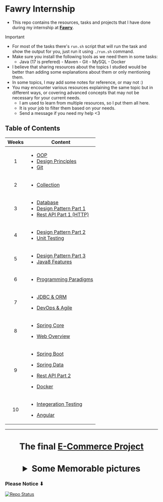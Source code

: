 # Fawry Internship

- This repo contains the resources, tasks and projects that I have done during my internship at [**Fawry**](https://www.fawry.com/).

> [!IMPORTANT]
>
> - For most of the tasks there's `run.sh` script that will run the task and show the output for you, just run it using `./run.sh` command.
> - Make sure you install the following tools as we need them in some tasks:
>   - Java (17 is prefered) - Maven - Git - MySQL - Docker
> - I believe that sharing resources about the topics I studied would be better than adding some explanations about them or only mentioning them.
> - In some topics, I may add some notes for reference, or may not :)
> - You may encounter various resources explaining the same topic but in different ways, or covering advanced concepts that may not be necessary for your current needs.
>   - I am used to learn from multiple resources, so I put them all here.
>   - It is your job to filter them based on your needs.
>   - Send a message if you need my help <3

## Table of Contents

<table>
  <thead>
    <tr>
      <th>Weeks</th>
      <th>Content</th>
    </tr>
  </thead>
  <tbody>
    <tr>
      <td align="center">1</td>
      <td>
        <ul>
          <li><a href="./Week-01/OOP">OOP</a></li>
          <li><a href="Week-01/Design-Principles">Design Principles</a></li>
          <li><a href="Week-01/Git-VCS">Git</a></li>
        </ul>
      </td>
    </tr>
    <tr>
      <td align="center">2</td>
      <td>
        <ul>
          <li><a href="./Week-02/Collection">Collection</a></li>
        </ul>
      </td>
    </tr>
    <tr>
      <td align="center">3</td>
      <td>
        <ul>
          <li><a href="./Week-03/DataBase">Database</a></li>
          <li><a href="Week-03/Design-Pattern1">Design Pattern Part 1</a></li>
          <li><a href="Week-03/Rest-API-Design1">Rest API Part 1 (HTTP)</a></li>
        </ul>
      </td>
    </tr>
    <tr>
      <td align="center">4</td>
      <td>
        <ul>
          <li><a href="Week-04/Design-Pattern2">Design Pattern Part 2</a></li>
          <li><a href="Week-04/Unit-Testing">Unit Testing</a></li>
        </ul>
      </td>
    </tr>
    <tr>
      <td align="center">5</td>
      <td>
        <ul>
          <li><a href="Week-05/Design-Pattern3">Design Pattern Part 3</a></li>
          <li><a href="./Week-05/Java8">Java8 Features</a></li>
        </ul>
      </td>
    </tr>
    <tr>
      <td align="center">6</td>
      <td>
        <ul>
          <li><a href="Week-06/Programming-Paradigms/">Programming Paradigms</a></li>
        </ul>
      </td>
    </tr>
    <tr>
      <td align="center">7</td>
      <td>
        <ul>
          <li><a href="Week-07/ORM">JDBC & ORM</a></li>
        </ul>
        <ul>
          <li><a href="Week-07/DevOps">DevOps & Agile</a></li>
        </ul>
      </td>
    </tr>
    <tr>
      <td align="center">8</td>
      <td>
        <ul>
          <li><a href="Week-08/Spring-Core">Spring Core</a></li>
        </ul>
        <ul>
          <li><a href="Week-08/Web-Overview">Web Overview</a></li>
        </ul>
      </td>
    </tr>
    <tr>
      <td align="center">9</td>
      <td>
        <ul>
          <li><a href="Week-09/Spring-Boot">Spring Boot</a></li>
        </ul>
        <ul>
          <li><a href="Week-09/Spring-Data">Spring Data</a></li>
        </ul>
        <ul>
          <li><a href="Week-09/Rest-API-Design2">Rest API Part 2</a></li>
        </ul>
        <ul>
          <li><a href="Week-09/Docker">Docker</a></li>
        </ul>
      </td>
    </tr>
    <tr>
      <td align="center">10</td>
      <td>
        <ul>
          <li><a href="Week-10/Integeration-Testing/">Integeration Testing</a></li>
        </ul>
        <ul>
          <li><a href="Week-10/Angular">Angular</a></li>
        </ul>
      </td>
    </tr>
  </tbody>
</table>

---

# <p align="center">The final **[E-Commerce Project](https://github.com/orgs/Fawry-Intern-Round4/repositories)**</p>

# <details align="center"><summary>Some Memorable pictures</summary>![My Img](https://github.com/Zeyad2003/Fawry-Internship/assets/87117386/65b1e7af-79a0-43a6-a105-827a6d46a696)![Intern Group](https://github.com/Zeyad2003/Fawry-Internship/assets/87117386/eb5dca40-a7f5-46b3-b6f1-f5dfa5a70040)![My Certificate](https://github.com/Zeyad2003/Fawry-Internship/assets/87117386/83c51619-6025-4623-99b5-f98553322ab2)</details>

### Please Notice ⬇

<a href="https://github.com/Zeyad2003/Fawry-Internship"><img src="https://img.shields.io/badge/Repo%20Status-Finished%20:)-White?labelColor=Dark Gray&style=social&logo=github&link=https://github.com/Zeyad2003/Fawry-Internship" alt="Repo Status" /></a>
